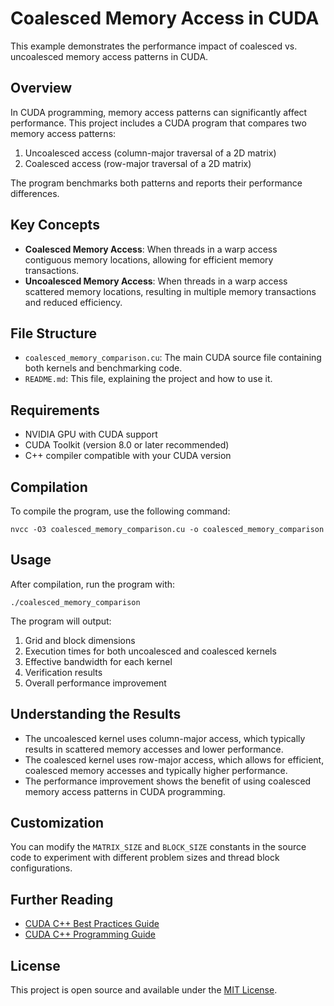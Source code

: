 # Coalesced Memory Access in CUDA

This example demonstrates the performance impact of coalesced vs. uncoalesced memory access patterns in CUDA.

## Overview

In CUDA programming, memory access patterns can significantly affect performance. This project includes a CUDA program that compares two memory access patterns:

1. Uncoalesced access (column-major traversal of a 2D matrix)
2. Coalesced access (row-major traversal of a 2D matrix)

The program benchmarks both patterns and reports their performance differences.

## Key Concepts

- **Coalesced Memory Access**: When threads in a warp access contiguous memory locations, allowing for efficient memory transactions.
- **Uncoalesced Memory Access**: When threads in a warp access scattered memory locations, resulting in multiple memory transactions and reduced efficiency.

## File Structure

- `coalesced_memory_comparison.cu`: The main CUDA source file containing both kernels and benchmarking code.
- `README.md`: This file, explaining the project and how to use it.

## Requirements

- NVIDIA GPU with CUDA support
- CUDA Toolkit (version 8.0 or later recommended)
- C++ compiler compatible with your CUDA version

## Compilation

To compile the program, use the following command:

```
nvcc -O3 coalesced_memory_comparison.cu -o coalesced_memory_comparison
```

## Usage

After compilation, run the program with:

```
./coalesced_memory_comparison
```

The program will output:
1. Grid and block dimensions
2. Execution times for both uncoalesced and coalesced kernels
3. Effective bandwidth for each kernel
4. Verification results
5. Overall performance improvement

## Understanding the Results

- The uncoalesced kernel uses column-major access, which typically results in scattered memory accesses and lower performance.
- The coalesced kernel uses row-major access, which allows for efficient, coalesced memory accesses and typically higher performance.
- The performance improvement shows the benefit of using coalesced memory access patterns in CUDA programming.

## Customization

You can modify the `MATRIX_SIZE` and `BLOCK_SIZE` constants in the source code to experiment with different problem sizes and thread block configurations.

## Further Reading

- [CUDA C++ Best Practices Guide](https://docs.nvidia.com/cuda/cuda-c-best-practices-guide/index.html)
- [CUDA C++ Programming Guide](https://docs.nvidia.com/cuda/cuda-c-programming-guide/index.html)

## License

This project is open source and available under the [MIT License](LICENSE).
